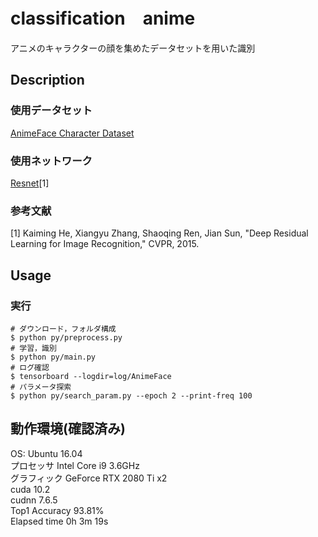 classification　anime
====
アニメのキャラクターの顔を集めたデータセットを用いた識別

## Description
### 使用データセット
[AnimeFace Character Dataset](http://www.nurs.or.jp/%7Enagadomi/animeface-character-dataset/README.html)

### 使用ネットワーク
[Resnet](https://arxiv.org/abs/1512.03385)[1]  

### 参考文献
[1] Kaiming He, Xiangyu Zhang, Shaoqing Ren, Jian Sun, "Deep Residual Learning for Image Recognition," CVPR, 2015.  

## Usage
### 実行
```
# ダウンロード，フォルダ構成
$ python py/preprocess.py
# 学習，識別
$ python py/main.py
# ログ確認
$ tensorboard --logdir=log/AnimeFace
# パラメータ探索
$ python py/search_param.py --epoch 2 --print-freq 100
```

## 動作環境(確認済み)
OS: Ubuntu 16.04  
プロセッサ Intel Core i9 3.6GHz  
グラフィック GeForce RTX 2080 Ti x2  
cuda 10.2  
cudnn 7.6.5  
Top1 Accuracy 93.81%  
Elapsed time 0h 3m 19s  
